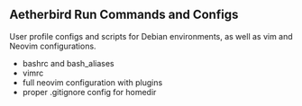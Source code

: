 ## Aetherbird Run Commands and Configs

User profile configs and scripts for Debian environments, as well as vim and Neovim configurations.  

- bashrc and bash_aliases
- vimrc<br>
- full neovim configuration with plugins<br>
- proper .gitignore config for homedir
